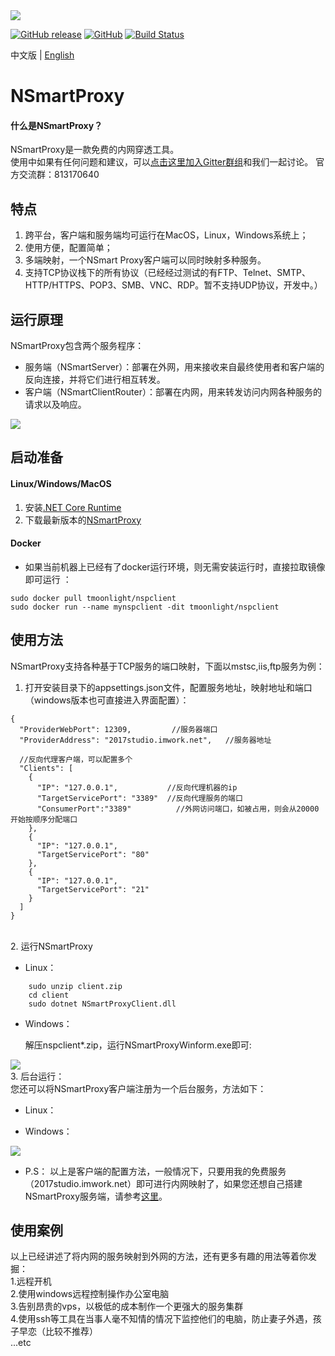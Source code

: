
<img src="https://github.com/tmoonlight/NSmartProxy/raw/master/NSmartProxyNew.png">

[![GitHub release](https://img.shields.io/github/release/tmoonlight/NSmartProxy.svg?logoColor=%21%5BGitHub%20release%5D%28https%3A%2F%2Fimg.shields.io%2Fgithub%2Frelease%2Ftmoonlight%2FNSmartProxy.svg%29)](https://github.com/tmoonlight/NSmartProxy/releases)
[![GitHub](https://img.shields.io/github/license/tmoonlight/NSmartProxy.svg)](https://github.com/tmoonlight/NSmartProxy/blob/master/LICENSE)
[![Build Status](https://dev.azure.com/tmoonlight/NSmartProxy/_apis/build/status/tmoonlight.NSmartProxy?branchName=master)](https://dev.azure.com/tmoonlight/NSmartProxy/_build/latest?definitionId=1&branchName=master)

中文版 | [English](https://github.com/tmoonlight/NSmartProxy/blob/master/README.md)

# NSmartProxy

#### 什么是NSmartProxy？<br />
NSmartProxy是一款免费的内网穿透工具。<br />
使用中如果有任何问题和建议，可以[点击这里加入Gitter群组](https://gitter.im/tmoonlight/NSmartProxy)和我们一起讨论。
官方交流群：813170640
## 特点
1. 跨平台，客户端和服务端均可运行在MacOS，Linux，Windows系统上；<br />
2. 使用方便，配置简单；<br />
3. 多端映射，一个NSmart Proxy客户端可以同时映射多种服务。
4. 支持TCP协议栈下的所有协议（已经经过测试的有FTP、Telnet、SMTP、HTTP/HTTPS、POP3、SMB、VNC、RDP。暂不支持UDP协议，开发中。）

## 运行原理
NSmartProxy包含两个服务程序：<br />
* 服务端（NSmartServer）：部署在外网，用来接收来自最终使用者和客户端的反向连接，并将它们进行相互转发。
* 客户端（NSmartClientRouter）：部署在内网，用来转发访问内网各种服务的请求以及响应。
<img src="https://github.com/tmoonlight/NSmartProxy/raw/img/theo.png">

## 启动准备
#### Linux/Windows/MacOS
1. 安装[.NET Core Runtime](https://dotnet.microsoft.com/download)<br />
2. 下载最新版本的[NSmartProxy](https://github.com/tmoonlight/NSmartProxy/releases)
#### Docker
* 如果当前机器上已经有了docker运行环境，则无需安装运行时，直接拉取镜像即可运行 ：
```
sudo docker pull tmoonlight/nspclient
sudo docker run --name mynspclient -dit tmoonlight/nspclient
```

## 使用方法
NSmartProxy支持各种基于TCP服务的端口映射，下面以mstsc,iis,ftp服务为例：<br />
1. 打开安装目录下的appsettings.json文件，配置服务地址，映射地址和端口（windows版本也可直接进入界面配置）：<br />
```
{
  "ProviderWebPort": 12309,			//服务器端口
  "ProviderAddress": "2017studio.imwork.net",	//服务器地址

  //反向代理客户端，可以配置多个
  "Clients": [
    {
      "IP": "127.0.0.1",           //反向代理机器的ip
      "TargetServicePort": "3389"  //反向代理服务的端口
      "ConsumerPort":"3389"          //外网访问端口，如被占用，则会从20000开始按顺序分配端口
    },
    {
      "IP": "127.0.0.1",
      "TargetServicePort": "80"
    },
    {
      "IP": "127.0.0.1",
      "TargetServicePort": "21"
    }
  ]
}
```
<br />
2. 运行NSmartProxy <br />

* Linux：
```
    sudo unzip client.zip
    cd client
    sudo dotnet NSmartProxyClient.dll
```
* Windows：

	解压nspclient*.zip，运行NSmartProxyWinform.exe即可:
<img src="https://github.com/tmoonlight/100lines/raw/master/5.nspclientwinformrunning.gif" />
<br />
3. 后台运行：<br />
您还可以将NSmartProxy客户端注册为一个后台服务，方法如下：

* Linux：

* Windows：
<img src="https://github.com/tmoonlight/NSmartProxy/raw/master/imgs/servicecn.png">


* P.S： 以上是客户端的配置方法，一般情况下，只要用我的免费服务（2017studio.imwork.net）即可进行内网映射了，如果您还想自己搭建NSmartProxy服务端，请参考[这里](https://github.com/tmoonlight/NSmartProxy/blob/master/README_SERVER_CN.md)。

## 使用案例
以上已经讲述了将内网的服务映射到外网的方法，还有更多有趣的用法等着你发掘：<br />
1.远程开机
<br />
2.使用windows远程控制操作办公室电脑
<br />
3.告别昂贵的vps，以极低的成本制作一个更强大的服务集群<br />
4.使用ssh等工具在当事人毫不知情的情况下监控他们的电脑，防止妻子外遇，孩子早恋（比较不推荐）<br />
...etc
<br />
